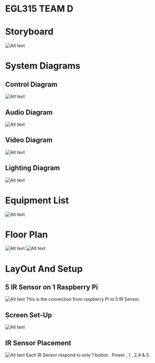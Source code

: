 # EGL315 TEAM D
# Storyboard
![Alt text](images/storyboard.jpeg)

# System Diagrams
 ## Control Diagram
![Alt text](images/control%20diagram.jpg)

## Audio Diagram
![Alt text](images/Audio%20Diagram.png)

## Video Diagram
![Alt text](images/video%20diagram.png)

## Lighting Diagram
![Alt text](images/lighting%20diagram.png)


# Equipment List
![Alt text](images/BOM.jpg)

# Floor Plan
![Alt text](images/Floor%20Plan%201.jpg)
![Alt text](images/Floor%20Plan%202.jpg)

# LayOut And Setup

## 5 IR Sensor on 1 Raspberry Pi
![Alt text](images/Con.jpg)
This is the connection from raspberry Pi to 5 IR Sensor.

## Screen Set-Up
![Alt text](images/Screen.jpg)

## IR Sensor Placement
![Alt text](images/IR%20Sensor.jpg)
Each IR Sensor respond to only 1 button . Power , 1 , 2,4 & 5.  